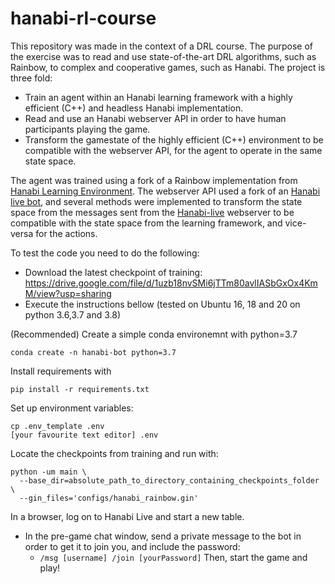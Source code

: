 # hanabi-rl-course

This repository was made in the context of a DRL course. The purpose of the exercise was to read and use state-of-the-art DRL algorithms, such as Rainbow, to complex and cooperative games, such as Hanabi. 
The project is three fold:
- Train an agent within an Hanabi learning framework with a highly efficient (C++) and headless Hanabi implementation.
- Read and use an Hanabi webserver API in order to have human participants playing the game.
- Transform the gamestate of the highly efficient (C++) environment to be compatible with the webserver API, for the agent to operate in the same state space.

The agent was trained using a fork of a Rainbow implementation from [Hanabi Learning Environment](https://github.com/DanielLSM/hanabi-learning-environment). The webserver API used a fork of an [Hanabi live bot](https://github.com/sarahgillet/hanabi-live-bot), and several methods were implemented to transform the state space from the messages sent from the [Hanabi-live](https://hanabi.live/) webserver to be compatible with the state space from the learning framework, and vice-versa for the actions.

To test the code you need to do the following:
- Download the latest checkpoint of training: https://drive.google.com/file/d/1uzb18nvSMi6jTTm80avlIASbGxOx4KmM/view?usp=sharing
- Execute the instructions bellow (tested on Ubuntu 16, 18 and 20 on python 3.6,3.7 and 3.8)

(Recommended) Create a simple conda environemnt with python=3.7
```
conda create -n hanabi-bot python=3.7
```

Install requirements with
```
pip install -r requirements.txt
```

Set up environment variables:
 ```
 cp .env_template .env
 [your favourite text editor] .env
 ```

Locate the checkpoints from training and run with:
```
python -um main \
  --base_dir=absolute_path_to_directory_containing_checkpoints_folder \
  --gin_files='configs/hanabi_rainbow.gin'
```
In a browser, log on to Hanabi Live and start a new table.
* In the pre-game chat window, send a private message to the bot in order to get it to join you, and include the password:
  * `/msg [username] /join [yourPassword]`
Then, start the game and play!
